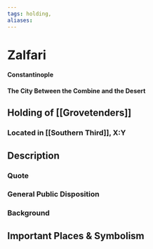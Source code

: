 ```yaml
---
tags: holding,
aliases:
---
```

# Zalfari
#### Constantinople
#### The City Between the Combine and the Desert
## Holding of [[Grovetenders]]
### Located in [[Southern Third]], X:Y
## Description
### Quote

### General Public Disposition

### Background
## Important Places & Symbolism




